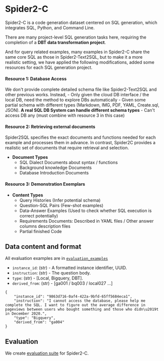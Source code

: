 # Spider2-C

Spider2-C is a code generation dataset centered on SQL generation, which integrates SQL, Python, and Command Line.

There are many project-level SQL generation tasks here, requiring the completion of a **DBT data transformation project**.

And for query related examples, many examples in Spider2-C share the same core SQL as those in Spider2-Text2SQL, but to make it a more realistic setting, we have applied the following modifications, added some resources for each SQL generation project.

#### Resource 1: Database Access
We don't provide complete detailed schema file like Spider2-Text2SQL and other previous works. Instead,
    - Only given the cloud DB interface / the local DB, need the method to explore DBs automatically
    - Given some partial schema with different types (Markdown, IMG, PDF, YAML, Create.sql, JSON). **A real SQL DB System can handle different schema types**
    - Can't access DB any (must combine with resource 3 in this case)

#### Resource 2: Retrieving external documents
Spider2SQL specifies the exact documents and functions needed for each example and processes them in advance. In contrast, Spider2C provides a realistic set of documents that require retrieval and selection.
- **Document Types**
  - SQL Dialect Documents about syntax / functions 
  - Background knowledge Documents
  - Database Introduction Documents

#### Resource 3: Demonstration Exemplars
- **Content Types**
  - Query Histories (Infer potential schema)
  - Question-SQL Pairs  (Few-shot examples)
  - Data-Answer Examples   (Used to check whether SQL execution is correct potentially)
  - Requirements Documents: Described in YAML files / Other answer columns description files
  - Partial finished Code


## Data content and format

All evaluation examples are in [`evaluation_examples`](https://github.com/xlang-ai/Spider2/tree/main/Spider2-C/evaluation_examples) 


- `instance_id`: (str) - A formatted instance identifier, UUID.
- `instruction`: (str) - The question body.
- `type`: (str) - [Local, Bigquery, DBT].
- `derived_from`: (str) - [ga001 / bq003 / local027 ...]

```
{
    "instance_id": "9863d716-0af4-422a-9bfd-65ff5684eca1", 
    "instruction": "I cannot access the database, please help me complete the SQL. I want to figure out the average difference in pageviews between users who bought something and those who didn\u2019t in December 2020.", 
    "type": "Bigquery", 
    "derived_from": "ga004"
}
```


## Evaluation

We create [evaluation suite](https://github.com/xlang-ai/Spider2/tree/main/Spider2-C/evaluation_suite) for Spider2-C.





